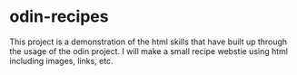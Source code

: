 # odin-recipes
This project is a demonstration of the html skills that  have built up through the usage of the odin project.
I will make a small recipe webstie using html including images, links, etc.
